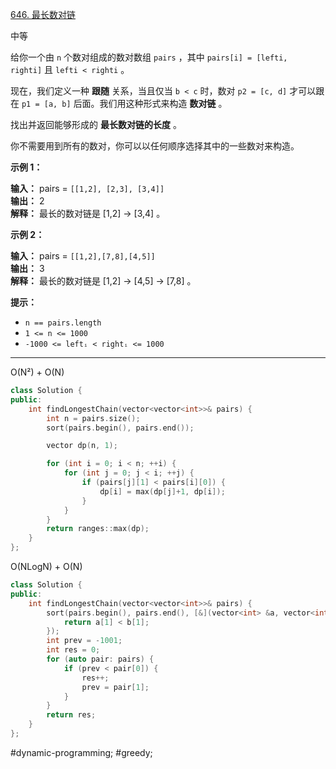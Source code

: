 [646. 最长数对链](https://leetcode.cn/problems/maximum-length-of-pair-chain/)

中等

给你一个由 `n` 个数对组成的数对数组 `pairs` ，其中 `pairs[i] = [lefti, righti]` 且 `lefti < righti` 。

现在，我们定义一种 **跟随** 关系，当且仅当 `b < c` 时，数对 `p2 = [c, d]` 才可以跟在 `p1 = [a, b]` 后面。我们用这种形式来构造 **数对链** 。

找出并返回能够形成的 **最长数对链的长度** 。

你不需要用到所有的数对，你可以以任何顺序选择其中的一些数对来构造。

**示例 1：**

**输入：** pairs = `[[1,2], [2,3], [3,4]]`  
**输出：** 2  
**解释：** 最长的数对链是 [1,2] -> [3,4] 。

**示例 2：**

**输入：** pairs = `[[1,2],[7,8],[4,5]]`  
**输出：** 3  
**解释：** 最长的数对链是 [1,2] -> [4,5] -> [7,8] 。

**提示：**

- `n == pairs.length`
- `1 <= n <= 1000`
- `-1000 <= leftᵢ < rightᵢ <= 1000`
---- ----
O(N²) + O(N)
```cpp
class Solution {
public:
    int findLongestChain(vector<vector<int>>& pairs) {
        int n = pairs.size();
        sort(pairs.begin(), pairs.end());

        vector dp(n, 1);

        for (int i = 0; i < n; ++i) {
            for (int j = 0; j < i; ++j) {
                if (pairs[j][1] < pairs[i][0]) {
                    dp[i] = max(dp[j]+1, dp[i]);
                }
            }
        }
        return ranges::max(dp);
    }
};
```

O(NLogN) + O(N)
```cpp
class Solution {
public:
    int findLongestChain(vector<vector<int>>& pairs) {
        sort(pairs.begin(), pairs.end(), [&](vector<int> &a, vector<int> &b) {
            return a[1] < b[1];
        });
        int prev = -1001;
        int res = 0;
        for (auto pair: pairs) {
            if (prev < pair[0]) {
                res++;
                prev = pair[1];
            }
        }
        return res;
    }
};
```
#dynamic-programming;  #greedy; 